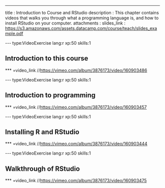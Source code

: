 ---
title       : Introduction to Course and RStudio
description : This chapter contains videos that walks you through what a programming language is, and how to install RStudio on your computer. 
attachments :
  slides_link : https://s3.amazonaws.com/assets.datacamp.com/course/teach/slides_example.pdf

--- type:VideoExercise lang:r xp:50 skills:1
## Introduction to this course

*** =video_link
//https://vimeo.com/album/3876173/video/160903486

--- type:VideoExercise lang:r xp:50 skills:1
## Introduction to programming

*** =video_link
//https://vimeo.com/album/3876173/video/160903457

--- type:VideoExercise lang:r xp:50 skills:1
## Installing R and RStudio

*** =video_link
//https://vimeo.com/album/3876173/video/160903444

--- type:VideoExercise lang:r xp:50 skills:1
## Walkthrough of RStudio

*** =video_link
//https://vimeo.com/album/3876173/video/160903475